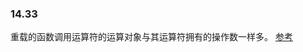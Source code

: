 ### 14.33
重载的函数调用运算符的运算对象与其运算符拥有的操作数一样多。
[参考](https://stackoverflow.com/questions/21211889/how-many-operands-may-an-overloaded-function-call-operator-take)
